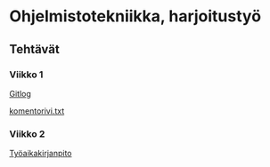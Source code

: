 # Ohjelmistotekniikka, harjoitustyö

## Tehtävät

### Viikko 1

[Gitlog](https://github.com/hamaro777/ot-harjoitusty-/blob/master/laskarit/viikko1/gitlog.txt)

[komentorivi.txt](https://github.com/hamaro777/ot-harjoitusty-/blob/master/laskarit/viikko1/komentorivi.txt)

### Viikko 2

[Työaikakirjanpito](https://github.com/hamaro777/ot-harjoitusty-/blob/master/Palautettavat_dokumentit/ty%C3%B6aikakirjanpito.ods)
